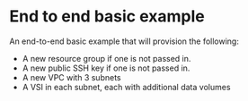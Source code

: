# End to end basic example

An end-to-end basic example that will provision the following:

- A new resource group if one is not passed in.
- A new public SSH key if one is not passed in.
- A new VPC with 3 subnets
- A VSI in each subnet, each with additional data volumes
